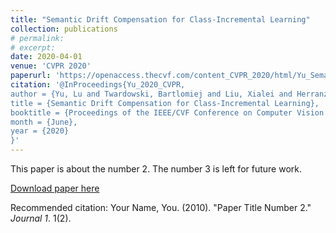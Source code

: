 ```yaml
---
title: "Semantic Drift Compensation for Class-Incremental Learning"
collection: publications
# permalink: 
# excerpt: 
date: 2020-04-01
venue: 'CVPR 2020'
paperurl: 'https://openaccess.thecvf.com/content_CVPR_2020/html/Yu_Semantic_Drift_Compensation_for_Class-Incremental_Learning_CVPR_2020_paper.html'
citation: '@InProceedings{Yu_2020_CVPR,
author = {Yu, Lu and Twardowski, Bartlomiej and Liu, Xialei and Herranz, Luis and Wang, Kai and Cheng, Yongmei and Jui, Shangling and Weijer, Joost van de},
title = {Semantic Drift Compensation for Class-Incremental Learning},
booktitle = {Proceedings of the IEEE/CVF Conference on Computer Vision and Pattern Recognition (CVPR)},
month = {June},
year = {2020}
}'
---
```

This paper is about the number 2. The number 3 is left for future work.

[Download paper here](http://academicpages.github.io/files/paper2.pdf)

Recommended citation: Your Name, You. (2010). "Paper Title Number 2." <i>Journal 1</i>. 1(2).